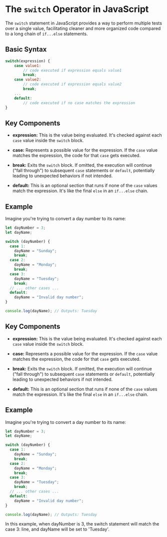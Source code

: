 # The `switch` Operator in JavaScript

The `switch` statement in JavaScript provides a way to perform multiple tests over a single value, facilitating cleaner and more organized code compared to a long chain of `if...else` statements.

## Basic Syntax

```javascript
switch(expression) {
    case value1:
        // code executed if expression equals value1
        break;
    case value2:
        // code executed if expression equals value2
        break;
    ...
    default:
        // code executed if no case matches the expression
}
```

## Key Components

- **expression:** This is the value being evaluated. It's checked against each `case` value inside the `switch` block.
- **case:** Represents a possible value for the expression. If the `case` value matches the expression, the code for that `case` gets executed.

- **break:** Exits the `switch` block. If omitted, the execution will continue ("fall through") to subsequent `case` statements or `default`, potentially leading to unexpected behaviors if not intended.

- **default:** This is an optional section that runs if none of the `case` values match the expression. It's like the final `else` in an `if...else` chain.

## Example

Imagine you're trying to convert a day number to its name:

```javascript
let dayNumber = 3;
let dayName;

switch (dayNumber) {
  case 1:
    dayName = "Sunday";
    break;
  case 2:
    dayName = "Monday";
    break;
  case 3:
    dayName = "Tuesday";
    break;
  // ... other cases ...
  default:
    dayName = "Invalid day number";
}

console.log(dayName); // Outputs: Tuesday
```

## Key Components

- **expression:** This is the value being evaluated. It's checked against each `case` value inside the `switch` block.
- **case:** Represents a possible value for the expression. If the `case` value matches the expression, the code for that `case` gets executed.

- **break:** Exits the `switch` block. If omitted, the execution will continue ("fall through") to subsequent `case` statements or `default`, potentially leading to unexpected behaviors if not intended.

- **default:** This is an optional section that runs if none of the `case` values match the expression. It's like the final `else` in an `if...else` chain.

## Example

Imagine you're trying to convert a day number to its name:

```javascript
let dayNumber = 3;
let dayName;

switch (dayNumber) {
  case 1:
    dayName = "Sunday";
    break;
  case 2:
    dayName = "Monday";
    break;
  case 3:
    dayName = "Tuesday";
    break;
  // ... other cases ...
  default:
    dayName = "Invalid day number";
}

console.log(dayName); // Outputs: Tuesday
```

In this example, when dayNumber is 3, the switch statement will match the case 3: line, and dayName will be set to 'Tuesday'.
